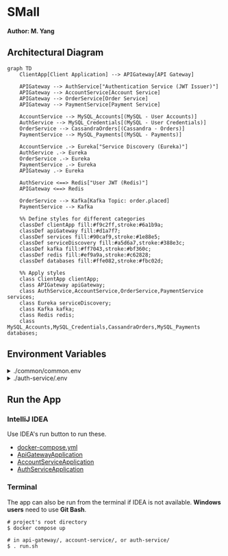 # SMall
**Author: M. Yang**

## Architectural Diagram

```mermaid
graph TD
    ClientApp[Client Application] --> APIGateway[API Gateway]

    APIGateway --> AuthService["Authentication Service (JWT Issuer)"]
    APIGateway --> AccountService[Account Service]
    APIGateway --> OrderService[Order Service]
    APIGateway --> PaymentService[Payment Service]
    
    AccountService --> MySQL_Accounts[(MySQL - User Accounts)]
    AuthService --> MySQL_Credentials[(MySQL - User Credentials)]
    OrderService --> CassandraOrders[(Cassandra - Orders)]
    PaymentService --> MySQL_Payments[(MySQL - Payments)]
    
    AccountService .-> Eureka["Service Discovery (Eureka)"]
    AuthService .-> Eureka
    OrderService .-> Eureka
    PaymentService .-> Eureka
    APIGateway .-> Eureka

    AuthService <==> Redis["User JWT (Redis)"]
    APIGateway <==> Redis
    
    OrderService --> Kafka[Kafka Topic: order.placed]
    PaymentService --> Kafka
    
    %% Define styles for different categories
    classDef clientApp fill:#f9c2ff,stroke:#6a1b9a;
    classDef apiGateway fill:#d1a7f7;
    classDef services fill:#90caf9,stroke:#1e88e5;
    classDef serviceDiscovery fill:#a5d6a7,stroke:#388e3c;
    classDef kafka fill:#ff7043,stroke:#bf360c;
    classDef redis fill:#ef9a9a,stroke:#c62828;
    classDef databases fill:#ffe082,stroke:#fbc02d;
    
    %% Apply styles
    class ClientApp clientApp;
    class APIGateway apiGateway;
    class AuthService,AccountService,OrderService,PaymentService services;
    class Eureka serviceDiscovery;
    class Kafka kafka;
    class Redis redis;
    class MySQL_Accounts,MySQL_Credentials,CassandraOrders,MySQL_Payments databases;
```

## Environment Variables
<details>
<summary>./common/common.env</summary>

```
API_GATEWAY_PORT=
AUTH_SERVICE_PORT=
ACCOUNT_SERVICE_PORT=

MYSQL_USER=
MYSQL_PWD=
MYSQL_PORT=
MYSQL_DB=s_mall

JWT_SECRET=must-be-a-Base64-encoded-secret

INTERNAL_AUTH_TOKEN=
INTERNAL_AUTH_HEADER=

REDIS_HOST=
REDIS_PORT=
REDIS_PWD=
```
</details>

<details>
<summary>./auth-service/.env</summary>

```
JWT_EXP_MS=
```
</details>


## Run the App
### IntelliJ IDEA
Use IDEA's run button to run these.
- [docker-compose.yml](docker-compose.yml)
- [ApiGatewayApplication](api-gateway/src/main/java/com/small/backend/apigateway/ApiGatewayApplication.java)
- [AccountServiceApplication](account-service/src/main/java/com/small/backend/accountservice/AccountServiceApplication.java)
- [AuthServiceApplication](auth-service/src/main/java/com/small/backend/authservice/AuthServiceApplication.java)

### Terminal
The app can also be run from the terminal if IDEA is not available. **Windows users** need to use **Git Bash**.
```shell
# project's root directory
$ docker compose up
```

```shell
# in api-gateway/, account-service/, or auth-service/
$ . run.sh
```